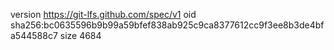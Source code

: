 version https://git-lfs.github.com/spec/v1
oid sha256:bc0635596b9b99a59bfef838ab925c9ca8377612cc9f3ee8b3de4bfa544588c7
size 4684
